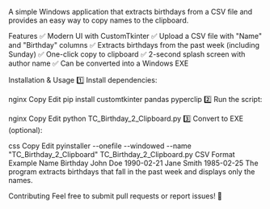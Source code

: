 A simple Windows application that extracts birthdays from a CSV file and provides an easy way to copy names to the clipboard.

Features
✅ Modern UI with CustomTkinter
✅ Upload a CSV file with "Name" and "Birthday" columns
✅ Extracts birthdays from the past week (including Sunday)
✅ One-click copy to clipboard
✅ 2-second splash screen with author name
✅ Can be converted into a Windows EXE

Installation & Usage
1️⃣ Install dependencies:

nginx
Copy
Edit
pip install customtkinter pandas pyperclip
2️⃣ Run the script:

nginx
Copy
Edit
python TC_Birthday_2_Clipboard.py
3️⃣ Convert to EXE (optional):

css
Copy
Edit
pyinstaller --onefile --windowed --name "TC_Birthday_2_Clipboard" TC_Birthday_2_Clipboard.py
CSV Format Example
Name	Birthday
John Doe	1990-02-21
Jane Smith	1985-02-25
The program extracts birthdays that fall in the past week and displays only the names.

Contributing
Feel free to submit pull requests or report issues! 🚀
